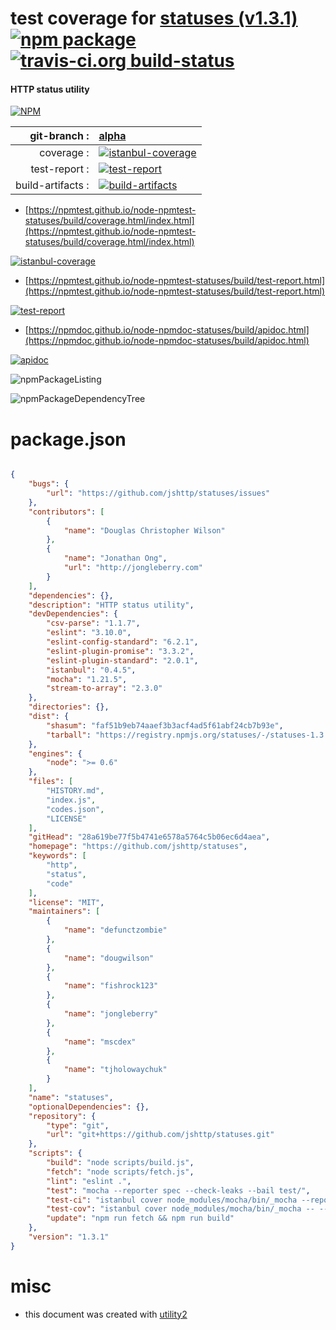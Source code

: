 # test coverage for  [statuses (v1.3.1)](https://github.com/jshttp/statuses)  [![npm package](https://img.shields.io/npm/v/npmtest-statuses.svg?style=flat-square)](https://www.npmjs.org/package/npmtest-statuses) [![travis-ci.org build-status](https://api.travis-ci.org/npmtest/node-npmtest-statuses.svg)](https://travis-ci.org/npmtest/node-npmtest-statuses)
#### HTTP status utility

[![NPM](https://nodei.co/npm/statuses.png?downloads=true&downloadRank=true&stars=true)](https://www.npmjs.com/package/statuses)

| git-branch : | [alpha](https://github.com/npmtest/node-npmtest-statuses/tree/alpha)|
|--:|:--|
| coverage : | [![istanbul-coverage](https://npmtest.github.io/node-npmtest-statuses/build/coverage.badge.svg)](https://npmtest.github.io/node-npmtest-statuses/build/coverage.html/index.html)|
| test-report : | [![test-report](https://npmtest.github.io/node-npmtest-statuses/build/test-report.badge.svg)](https://npmtest.github.io/node-npmtest-statuses/build/test-report.html)|
| build-artifacts : | [![build-artifacts](https://npmtest.github.io/node-npmtest-statuses/glyphicons_144_folder_open.png)](https://github.com/npmtest/node-npmtest-statuses/tree/gh-pages/build)|

- [https://npmtest.github.io/node-npmtest-statuses/build/coverage.html/index.html](https://npmtest.github.io/node-npmtest-statuses/build/coverage.html/index.html)

[![istanbul-coverage](https://npmtest.github.io/node-npmtest-statuses/build/screenCapture.buildCi.browser.%252Ftmp%252Fbuild%252Fcoverage.lib.html.png)](https://npmtest.github.io/node-npmtest-statuses/build/coverage.html/index.html)

- [https://npmtest.github.io/node-npmtest-statuses/build/test-report.html](https://npmtest.github.io/node-npmtest-statuses/build/test-report.html)

[![test-report](https://npmtest.github.io/node-npmtest-statuses/build/screenCapture.buildCi.browser.%252Ftmp%252Fbuild%252Ftest-report.html.png)](https://npmtest.github.io/node-npmtest-statuses/build/test-report.html)

- [https://npmdoc.github.io/node-npmdoc-statuses/build/apidoc.html](https://npmdoc.github.io/node-npmdoc-statuses/build/apidoc.html)

[![apidoc](https://npmdoc.github.io/node-npmdoc-statuses/build/screenCapture.buildCi.browser.%252Ftmp%252Fbuild%252Fapidoc.html.png)](https://npmdoc.github.io/node-npmdoc-statuses/build/apidoc.html)

![npmPackageListing](https://npmtest.github.io/node-npmtest-statuses/build/screenCapture.npmPackageListing.svg)

![npmPackageDependencyTree](https://npmtest.github.io/node-npmtest-statuses/build/screenCapture.npmPackageDependencyTree.svg)



# package.json

```json

{
    "bugs": {
        "url": "https://github.com/jshttp/statuses/issues"
    },
    "contributors": [
        {
            "name": "Douglas Christopher Wilson"
        },
        {
            "name": "Jonathan Ong",
            "url": "http://jongleberry.com"
        }
    ],
    "dependencies": {},
    "description": "HTTP status utility",
    "devDependencies": {
        "csv-parse": "1.1.7",
        "eslint": "3.10.0",
        "eslint-config-standard": "6.2.1",
        "eslint-plugin-promise": "3.3.2",
        "eslint-plugin-standard": "2.0.1",
        "istanbul": "0.4.5",
        "mocha": "1.21.5",
        "stream-to-array": "2.3.0"
    },
    "directories": {},
    "dist": {
        "shasum": "faf51b9eb74aaef3b3acf4ad5f61abf24cb7b93e",
        "tarball": "https://registry.npmjs.org/statuses/-/statuses-1.3.1.tgz"
    },
    "engines": {
        "node": ">= 0.6"
    },
    "files": [
        "HISTORY.md",
        "index.js",
        "codes.json",
        "LICENSE"
    ],
    "gitHead": "28a619be77f5b4741e6578a5764c5b06ec6d4aea",
    "homepage": "https://github.com/jshttp/statuses",
    "keywords": [
        "http",
        "status",
        "code"
    ],
    "license": "MIT",
    "maintainers": [
        {
            "name": "defunctzombie"
        },
        {
            "name": "dougwilson"
        },
        {
            "name": "fishrock123"
        },
        {
            "name": "jongleberry"
        },
        {
            "name": "mscdex"
        },
        {
            "name": "tjholowaychuk"
        }
    ],
    "name": "statuses",
    "optionalDependencies": {},
    "repository": {
        "type": "git",
        "url": "git+https://github.com/jshttp/statuses.git"
    },
    "scripts": {
        "build": "node scripts/build.js",
        "fetch": "node scripts/fetch.js",
        "lint": "eslint .",
        "test": "mocha --reporter spec --check-leaks --bail test/",
        "test-ci": "istanbul cover node_modules/mocha/bin/_mocha --report lcovonly -- --reporter spec --check-leaks test/",
        "test-cov": "istanbul cover node_modules/mocha/bin/_mocha -- --reporter dot --check-leaks test/",
        "update": "npm run fetch && npm run build"
    },
    "version": "1.3.1"
}
```



# misc
- this document was created with [utility2](https://github.com/kaizhu256/node-utility2)
